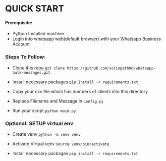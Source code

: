 # QUICK START

#### Prerequisite:
- Python Installed machine
- Login into whatsapp web(default browser) with your Whatsapp Business Account


### Steps To Follow:
- Clone this repo
    `git clone https://github.com/sociopath00/whatsapp-bulk-messages.git`

- Install necessary packages
    `pip install -r requirements.txt`

- Copy your csv file which has numbers of clients into this directory

- Replace Filename and Message in `config.py`

- Run your script
    `python main.py`



### Optional: SETUP virtual env
- Create venv
    `python -m venv venv`

- Activate Virtual venv
    `source venv/bin/activate`

- Install necessary packages
    `pip install -r requirements.txt`
